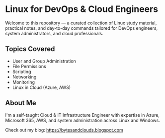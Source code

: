 # Linux for DevOps & Cloud Engineers

Welcome to this repository — a curated collection of Linux study material, practical notes, and day-to-day commands tailored for DevOps engineers, system administrators, and cloud professionals.

## Topics Covered
- User and Group Administration
- File Permissions
- Scripting
- Networking
- Monitoring
- Linux in Cloud (Azure, AWS)

## About Me
I'm a self-taught Cloud & IT Infrastructure Engineer with expertise in Azure, Microsoft 365, AWS, and system administration across Linux and Windows.

Check out my blog: https://bytesandclouds.blogspot.com

